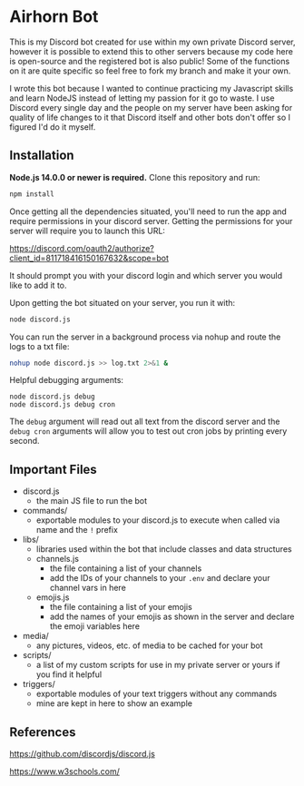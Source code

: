 # Airhorn Bot

This is my Discord bot created for use within my own private Discord server, however it is possible to extend this to other servers because my code here is open-source and the registered bot is also public! Some of the functions on it are quite specific so feel free to fork my branch and make it your own.

I wrote this bot because I wanted to continue practicing my Javascript skills and learn NodeJS instead of letting my passion for it go to waste. I use Discord every single day and the people on my server have been asking for quality of life changes to it that Discord itself and other bots don't offer so I figured I'd do it myself.


## Installation
**Node.js 14.0.0 or newer is required.**
Clone this repository and run:
```bash
npm install
```
Once getting all the dependencies situated, you'll need to run the app and require permissions in your discord server. Getting the permissions for your server will require you to launch this URL:

https://discord.com/oauth2/authorize?client_id=811718416150167632&scope=bot

It should prompt you with your discord login and which server you would like to add it to.

Upon getting the bot situated on your server, you run it with:
```bash
node discord.js
```
You can run the server in a background process via nohup and route the logs to a txt file:
```bash
nohup node discord.js >> log.txt 2>&1 &
```

Helpful debugging arguments:
```
node discord.js debug
node discord.js debug cron
```
The `debug` argument will read out all text from the discord server and the `debug cron` arguments will allow you to test out cron jobs by printing every second.

## Important Files
* discord.js
	* the main JS file to run the bot
* commands/
	* exportable modules to your discord.js to execute when called via name and the `!` prefix
* libs/
	* libraries used within the bot that include classes and data structures
	* channels.js
		* the file containing a list of your channels
		* add the IDs of your channels to your `.env` and declare your channel vars in here
	* emojis.js
		* the file containing a list of your emojis
		* add the names of your emojis as shown in the server and declare the emoji variables here
* media/
	* any pictures, videos, etc. of media to be cached for your bot
* scripts/
	* a list of my custom scripts for use in my private server or yours if you find it helpful
* triggers/
	* exportable modules of your text triggers without any commands
	* mine are kept in here to show an example


## References
https://github.com/discordjs/discord.js

https://www.w3schools.com/
